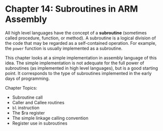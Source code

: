 # Chapter 14: Subroutines in ARM Assembly

All high level languages have the concept of a **subroutine** (sometimes called procedure, function, or method). A subroutine is a logical division of the code that may be regarded as a self-contained operation. For example, the `power` function is usually implemented as a subroutine.

This chapter looks at a simple implementation in assembly language of this idea. The simple implementation is not adequate for the full power of subroutines (as implemented in high level languages), but is a good starting point. It corresponds to the type of subroutines implemented in the early days of programming.

Chapter Topics:
* Subroutine call
* Caller and Callee routines
* `bl` instruction
* The $ra register
* The simple linkage calling convention
* Register use in subroutines


